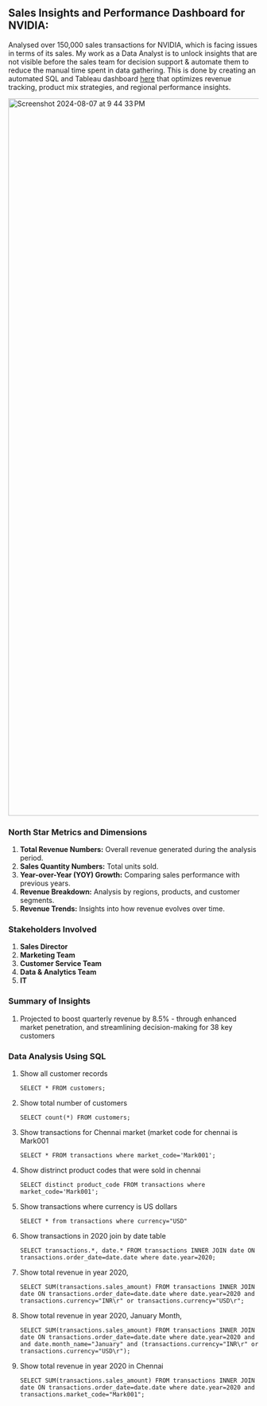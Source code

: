 ## Sales Insights and Performance Dashboard for NVIDIA:

Analysed over 150,000 sales transactions for NVIDIA, which is facing issues in terms of its sales. My work as a Data Analyst is to unlock insights that are not visible before the sales team for decision support & automate them to reduce the manual time spent in data gathering. This is done by creating an automated SQL and Tableau dashboard [here](https://public.tableau.com/app/profile/vaibhav.ramakrishnan/viz/SalesAnalysis-IndianMarketsCustomers/Dashboard1) that optimizes revenue tracking, product mix strategies, and regional performance insights. 

<img width="1440" alt="Screenshot 2024-08-07 at 9 44 33 PM" src="https://github.com/user-attachments/assets/f0e4a499-998a-4691-9fb7-2bd416219cdd">

### North Star Metrics and Dimensions

1. **Total Revenue Numbers:** Overall revenue generated during the analysis period.
2. **Sales Quantity Numbers:** Total units sold.
3. **Year-over-Year (YOY) Growth:** Comparing sales performance with previous years.
4. **Revenue Breakdown:** Analysis by regions, products, and customer segments.
5. **Revenue Trends:** Insights into how revenue evolves over time.

### Stakeholders Involved

1. **Sales Director**
2. **Marketing Team**
3. **Customer Service Team**
4. **Data & Analytics Team**
5. **IT**

### Summary of Insights

1. Projected to boost quarterly revenue by 8.5% - through enhanced market penetration, and streamlining decision-making for 38 key customers
 
### Data Analysis Using SQL

1. Show all customer records

    `SELECT * FROM customers;`

1. Show total number of customers

    `SELECT count(*) FROM customers;`

1. Show transactions for Chennai market (market code for chennai is Mark001

    `SELECT * FROM transactions where market_code='Mark001';`

1. Show distrinct product codes that were sold in chennai

    `SELECT distinct product_code FROM transactions where market_code='Mark001';`

1. Show transactions where currency is US dollars

    `SELECT * from transactions where currency="USD"`

1. Show transactions in 2020 join by date table

    `SELECT transactions.*, date.* FROM transactions INNER JOIN date ON transactions.order_date=date.date where date.year=2020;`

1. Show total revenue in year 2020,

    `SELECT SUM(transactions.sales_amount) FROM transactions INNER JOIN date ON transactions.order_date=date.date where date.year=2020 and transactions.currency="INR\r" or transactions.currency="USD\r";`
	
1. Show total revenue in year 2020, January Month,

    `SELECT SUM(transactions.sales_amount) FROM transactions INNER JOIN date ON transactions.order_date=date.date where date.year=2020 and and date.month_name="January" and (transactions.currency="INR\r" or transactions.currency="USD\r");`

1. Show total revenue in year 2020 in Chennai

    `SELECT SUM(transactions.sales_amount) FROM transactions INNER JOIN date ON transactions.order_date=date.date where date.year=2020
and transactions.market_code="Mark001";`
